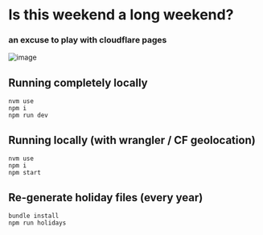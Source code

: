 # Is this weekend a long weekend?
### an excuse to play with cloudflare pages

![image](https://user-images.githubusercontent.com/3444/87882280-07872f00-c9cd-11ea-82ac-8ca4b9ac5953.png)

## Running completely locally
    nvm use
    npm i
    npm run dev

## Running locally (with wrangler / CF geolocation)
    nvm use
    npm i
    npm start

## Re-generate holiday files (every year)
    bundle install
    npm run holidays
